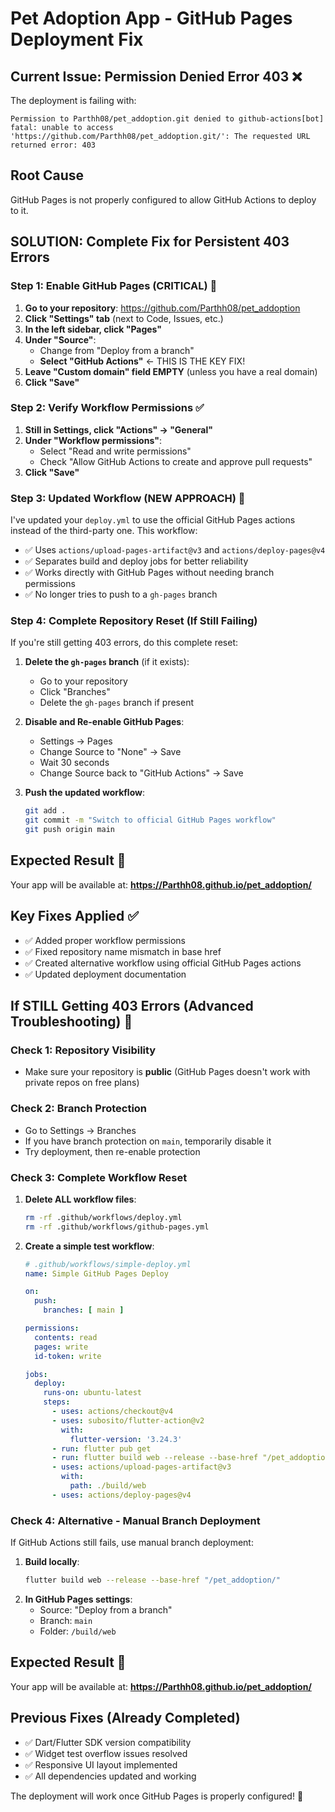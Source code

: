 # Pet Adoption App - GitHub Pages Deployment Fix

## Current Issue: Permission Denied Error 403 ❌

The deployment is failing with:
```
Permission to Parthh08/pet_addoption.git denied to github-actions[bot]
fatal: unable to access 'https://github.com/Parthh08/pet_addoption.git/': The requested URL returned error: 403
```

## Root Cause
GitHub Pages is not properly configured to allow GitHub Actions to deploy to it.

## SOLUTION: Complete Fix for Persistent 403 Errors

### Step 1: Enable GitHub Pages (CRITICAL) 🔧
1. **Go to your repository**: https://github.com/Parthh08/pet_addoption
2. **Click "Settings" tab** (next to Code, Issues, etc.)
3. **In the left sidebar, click "Pages"**
4. **Under "Source"**:
   - Change from "Deploy from a branch" 
   - **Select "GitHub Actions"** ← THIS IS THE KEY FIX!
5. **Leave "Custom domain" field EMPTY** (unless you have a real domain)
6. **Click "Save"**

### Step 2: Verify Workflow Permissions ✅
1. **Still in Settings, click "Actions" → "General"**
2. **Under "Workflow permissions"**:
   - Select "Read and write permissions"
   - Check "Allow GitHub Actions to create and approve pull requests"
3. **Click "Save"**

### Step 3: Updated Workflow (NEW APPROACH) 🔄
I've updated your `deploy.yml` to use the official GitHub Pages actions instead of the third-party one. This workflow:
- ✅ Uses `actions/upload-pages-artifact@v3` and `actions/deploy-pages@v4`
- ✅ Separates build and deploy jobs for better reliability
- ✅ Works directly with GitHub Pages without needing branch permissions
- ✅ No longer tries to push to a `gh-pages` branch

### Step 4: Complete Repository Reset (If Still Failing)
If you're still getting 403 errors, do this complete reset:

1. **Delete the `gh-pages` branch** (if it exists):
   - Go to your repository
   - Click "Branches" 
   - Delete the `gh-pages` branch if present

2. **Disable and Re-enable GitHub Pages**:
   - Settings → Pages
   - Change Source to "None" → Save
   - Wait 30 seconds
   - Change Source back to "GitHub Actions" → Save

3. **Push the updated workflow**:
   ```bash
   git add .
   git commit -m "Switch to official GitHub Pages workflow"
   git push origin main
   ```

## Expected Result 🎯
Your app will be available at: **https://Parthh08.github.io/pet_addoption/**

## Key Fixes Applied ✅
- ✅ Added proper workflow permissions
- ✅ Fixed repository name mismatch in base href
- ✅ Created alternative workflow using official GitHub Pages actions
- ✅ Updated deployment documentation

## If STILL Getting 403 Errors (Advanced Troubleshooting) 🔧

### Check 1: Repository Visibility
- Make sure your repository is **public** (GitHub Pages doesn't work with private repos on free plans)

### Check 2: Branch Protection
- Go to Settings → Branches
- If you have branch protection on `main`, temporarily disable it
- Try deployment, then re-enable protection

### Check 3: Complete Workflow Reset
1. **Delete ALL workflow files**:
   ```bash
   rm -rf .github/workflows/deploy.yml
   rm -rf .github/workflows/github-pages.yml
   ```

2. **Create a simple test workflow**:
   ```yaml
   # .github/workflows/simple-deploy.yml
   name: Simple GitHub Pages Deploy
   
   on:
     push:
       branches: [ main ]
   
   permissions:
     contents: read
     pages: write
     id-token: write
   
   jobs:
     deploy:
       runs-on: ubuntu-latest
       steps:
         - uses: actions/checkout@v4
         - uses: subosito/flutter-action@v2
           with:
             flutter-version: '3.24.3'
         - run: flutter pub get
         - run: flutter build web --release --base-href "/pet_addoption/"
         - uses: actions/upload-pages-artifact@v3
           with:
             path: ./build/web
         - uses: actions/deploy-pages@v4
   ```

### Check 4: Alternative - Manual Branch Deployment
If GitHub Actions still fails, use manual branch deployment:
1. **Build locally**:
   ```bash
   flutter build web --release --base-href "/pet_addoption/"
   ```
2. **In GitHub Pages settings**:
   - Source: "Deploy from a branch"
   - Branch: `main`
   - Folder: `/build/web`

## Expected Result 🎯
Your app will be available at: **https://Parthh08.github.io/pet_addoption/**

## Previous Fixes (Already Completed)
- ✅ Dart/Flutter SDK version compatibility 
- ✅ Widget test overflow issues resolved
- ✅ Responsive UI layout implemented
- ✅ All dependencies updated and working

The deployment will work once GitHub Pages is properly configured! 🚀
